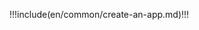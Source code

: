 <IntegrationDetailCard :title="`Create an Application in ${$localeConfig.brandName}`">

!!!include(en/common/create-an-app.md)!!!

</IntegrationDetailCard>
